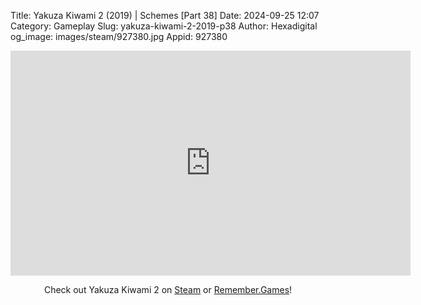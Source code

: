 Title: Yakuza Kiwami 2 (2019) | Schemes [Part 38]
Date: 2024-09-25 12:07
Category: Gameplay
Slug: yakuza-kiwami-2-2019-p38
Author: Hexadigital
og_image: images/steam/927380.jpg
Appid: 927380

<center><iframe src="https://www.youtube.com/embed/4xMQjseLJdo?feature=oembed" allow="accelerometer; autoplay; encrypted-media; gyroscope; picture-in-picture" width="640" height="360" frameborder="0"></iframe>

Check out Yakuza Kiwami 2 on [Steam](https://store.steampowered.com/app/927380/?curator_clanid=34633900) or [Remember.Games](https://remember.games/game/344/yakuza-kiwami-2/)!</center>